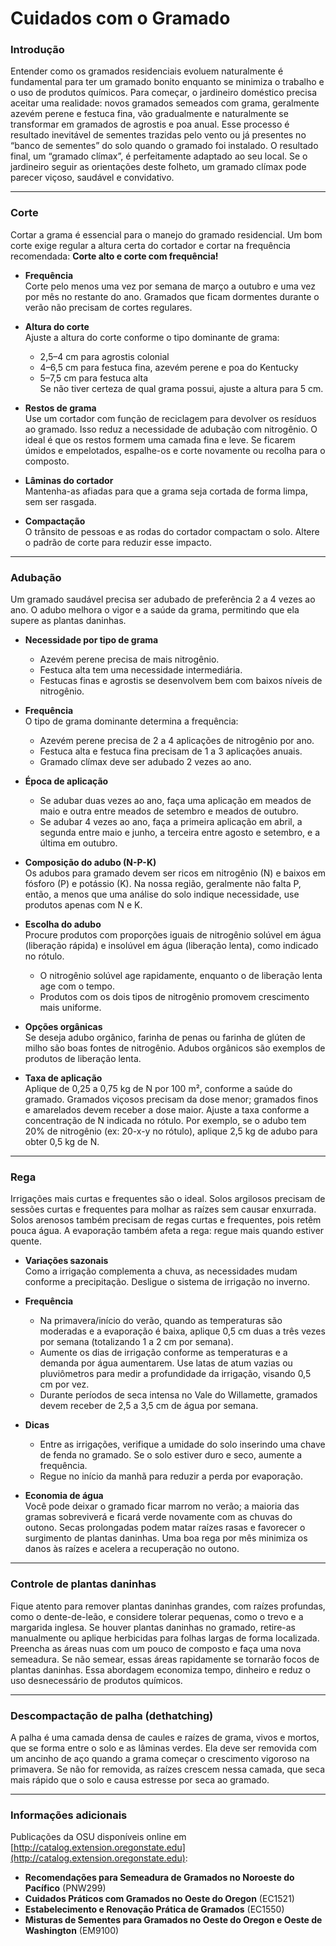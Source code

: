 # Cuidados com o Gramado

### Introdução

Entender como os gramados residenciais evoluem naturalmente é fundamental para ter um gramado bonito enquanto se minimiza o trabalho e o uso de produtos químicos. Para começar, o jardineiro doméstico precisa aceitar uma realidade: novos gramados semeados com grama, geralmente azevém perene e festuca fina, vão gradualmente e naturalmente se transformar em gramados de agrostis e poa anual. Esse processo é resultado inevitável de sementes trazidas pelo vento ou já presentes no “banco de sementes” do solo quando o gramado foi instalado. O resultado final, um “gramado clímax”, é perfeitamente adaptado ao seu local. Se o jardineiro seguir as orientações deste folheto, um gramado clímax pode parecer viçoso, saudável e convidativo.

---

### Corte

Cortar a grama é essencial para o manejo do gramado residencial. Um bom corte exige regular a altura certa do cortador e cortar na frequência recomendada: **Corte alto e corte com frequência!**

- **Frequência**  
  Corte pelo menos uma vez por semana de março a outubro e uma vez por mês no restante do ano. Gramados que ficam dormentes durante o verão não precisam de cortes regulares.

- **Altura do corte**  
  Ajuste a altura do corte conforme o tipo dominante de grama:  
  - 2,5–4 cm para agrostis colonial  
  - 4–6,5 cm para festuca fina, azevém perene e poa do Kentucky  
  - 5–7,5 cm para festuca alta  
  Se não tiver certeza de qual grama possui, ajuste a altura para 5 cm.

- **Restos de grama**  
  Use um cortador com função de reciclagem para devolver os resíduos ao gramado. Isso reduz a necessidade de adubação com nitrogênio. O ideal é que os restos formem uma camada fina e leve. Se ficarem úmidos e empelotados, espalhe-os e corte novamente ou recolha para o composto.

- **Lâminas do cortador**  
  Mantenha-as afiadas para que a grama seja cortada de forma limpa, sem ser rasgada.

- **Compactação**  
  O trânsito de pessoas e as rodas do cortador compactam o solo. Altere o padrão de corte para reduzir esse impacto.

---

### Adubação

Um gramado saudável precisa ser adubado de preferência 2 a 4 vezes ao ano. O adubo melhora o vigor e a saúde da grama, permitindo que ela supere as plantas daninhas.

- **Necessidade por tipo de grama**  
  - Azevém perene precisa de mais nitrogênio.  
  - Festuca alta tem uma necessidade intermediária.  
  - Festucas finas e agrostis se desenvolvem bem com baixos níveis de nitrogênio.

- **Frequência**  
  O tipo de grama dominante determina a frequência:  
  - Azevém perene precisa de 2 a 4 aplicações de nitrogênio por ano.  
  - Festuca alta e festuca fina precisam de 1 a 3 aplicações anuais.  
  - Gramado clímax deve ser adubado 2 vezes ao ano.

- **Época de aplicação**  
  - Se adubar duas vezes ao ano, faça uma aplicação em meados de maio e outra entre meados de setembro e meados de outubro.  
  - Se adubar 4 vezes ao ano, faça a primeira aplicação em abril, a segunda entre maio e junho, a terceira entre agosto e setembro, e a última em outubro.

- **Composição do adubo (N-P-K)**  
  Os adubos para gramado devem ser ricos em nitrogênio (N) e baixos em fósforo (P) e potássio (K). Na nossa região, geralmente não falta P, então, a menos que uma análise do solo indique necessidade, use produtos apenas com N e K.

- **Escolha do adubo**  
  Procure produtos com proporções iguais de nitrogênio solúvel em água (liberação rápida) e insolúvel em água (liberação lenta), como indicado no rótulo.  
  - O nitrogênio solúvel age rapidamente, enquanto o de liberação lenta age com o tempo.  
  - Produtos com os dois tipos de nitrogênio promovem crescimento mais uniforme.

- **Opções orgânicas**  
  Se deseja adubo orgânico, farinha de penas ou farinha de glúten de milho são boas fontes de nitrogênio. Adubos orgânicos são exemplos de produtos de liberação lenta.

- **Taxa de aplicação**  
  Aplique de 0,25 a 0,75 kg de N por 100 m², conforme a saúde do gramado. Gramados viçosos precisam da dose menor; gramados finos e amarelados devem receber a dose maior. Ajuste a taxa conforme a concentração de N indicada no rótulo. Por exemplo, se o adubo tem 20% de nitrogênio (ex: 20-x-y no rótulo), aplique 2,5 kg de adubo para obter 0,5 kg de N.

---

### Rega

Irrigações mais curtas e frequentes são o ideal. Solos argilosos precisam de sessões curtas e frequentes para molhar as raízes sem causar enxurrada. Solos arenosos também precisam de regas curtas e frequentes, pois retêm pouca água. A evaporação também afeta a rega: regue mais quando estiver quente.

- **Variações sazonais**  
  Como a irrigação complementa a chuva, as necessidades mudam conforme a precipitação. Desligue o sistema de irrigação no inverno.

- **Frequência**  
  - Na primavera/início do verão, quando as temperaturas são moderadas e a evaporação é baixa, aplique 0,5 cm duas a três vezes por semana (totalizando 1 a 2 cm por semana).  
  - Aumente os dias de irrigação conforme as temperaturas e a demanda por água aumentarem. Use latas de atum vazias ou pluviômetros para medir a profundidade da irrigação, visando 0,5 cm por vez.  
  - Durante períodos de seca intensa no Vale do Willamette, gramados devem receber de 2,5 a 3,5 cm de água por semana.

- **Dicas**  
  - Entre as irrigações, verifique a umidade do solo inserindo uma chave de fenda no gramado. Se o solo estiver duro e seco, aumente a frequência.  
  - Regue no início da manhã para reduzir a perda por evaporação.

- **Economia de água**  
  Você pode deixar o gramado ficar marrom no verão; a maioria das gramas sobreviverá e ficará verde novamente com as chuvas do outono. Secas prolongadas podem matar raízes rasas e favorecer o surgimento de plantas daninhas. Uma boa rega por mês minimiza os danos às raízes e acelera a recuperação no outono.

---

### Controle de plantas daninhas

Fique atento para remover plantas daninhas grandes, com raízes profundas, como o dente-de-leão, e considere tolerar pequenas, como o trevo e a margarida inglesa. Se houver plantas daninhas no gramado, retire-as manualmente ou aplique herbicidas para folhas largas de forma localizada. Preencha as áreas nuas com um pouco de composto e faça uma nova semeadura. Se não semear, essas áreas rapidamente se tornarão focos de plantas daninhas. Essa abordagem economiza tempo, dinheiro e reduz o uso desnecessário de produtos químicos.

---

### Descompactação de palha (dethatching)

A palha é uma camada densa de caules e raízes de grama, vivos e mortos, que se forma entre o solo e as lâminas verdes. Ela deve ser removida com um ancinho de aço quando a grama começar o crescimento vigoroso na primavera. Se não for removida, as raízes crescem nessa camada, que seca mais rápido que o solo e causa estresse por seca ao gramado.

---

### Informações adicionais

Publicações da OSU disponíveis online em [http://catalog.extension.oregonstate.edu](http://catalog.extension.oregonstate.edu):

- **Recomendações para Semeadura de Gramados no Noroeste do Pacífico** (PNW299)  
- **Cuidados Práticos com Gramados no Oeste do Oregon** (EC1521)  
- **Estabelecimento e Renovação Prática de Gramados** (EC1550)  
- **Misturas de Sementes para Gramados no Oeste do Oregon e Oeste de Washington** (EM9100)
